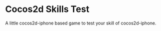 Cocos2d Skills Test
================

A little cocos2d-iphone based game to test your skill of cocos2d-iphone.
